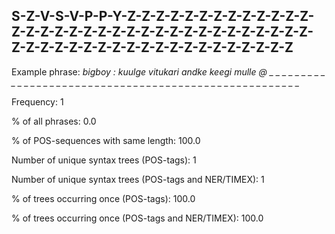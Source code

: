 ## S-Z-V-S-V-P-P-Y-Z-Z-Z-Z-Z-Z-Z-Z-Z-Z-Z-Z-Z-Z-Z-Z-Z-Z-Z-Z-Z-Z-Z-Z-Z-Z-Z-Z-Z-Z-Z-Z-Z-Z-Z-Z-Z-Z-Z-Z-Z-Z-Z-Z-Z-Z-Z-Z-Z-Z-Z-Z-Z-Z

Example phrase: *bigboy : kuulge vitukari andke keegi mulle @ _ _ _ _ _ _ _ _ _ _ _ _ _ _ _ _ _ _ _ _ _ _ _ _ _ _ _ _ _ _ _ _ _ _ _ _ _ _ _ _ _ _ _ _ _ _ _ _ _ _ _ _ _ _*

Frequency: 1

% of all phrases: 0.0

% of POS-sequences with same length: 100.0

Number of unique syntax trees (POS-tags): 1

Number of unique syntax trees (POS-tags and NER/TIMEX): 1

% of trees occurring once (POS-tags): 100.0

% of trees occurring once (POS-tags and NER/TIMEX): 100.0

